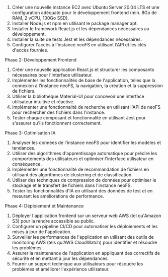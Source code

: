

1. Créer une nouvelle instance EC2 avec Ubuntu Server 20.04 LTS et une configuration adéquate pour le développement frontend (min. 8Go de RAM, 2 vCPU, 100Go SSD).
2. Installer Node.js et npm en utilisant le package manager apt.
3. Installer le framework React.js et les dépendances nécessaires au développement.
4. Installer la suite de tests Jest et les dépendances nécessaires.
5. Configurer l'accès à l'instance neoFS en utilisant l'API et les clés d'accès fournies.

Phase 2: Développement Frontend

1. Créer une nouvelle application React.js et structurer les composants nécessaires pour l'interface utilisateur.
2. Implémenter les fonctionnalités de base de l'application, telles que la connexion à l'instance neoFS, la navigation, la création et la suppression de fichiers.
3. Utiliser la bibliothèque Material-UI pour concevoir une interface utilisateur intuitive et réactive.
4. Implémenter une fonctionnalité de recherche en utilisant l'API de neoFS pour rechercher des fichiers dans l'instance.
5. Tester chaque composant et fonctionnalité en utilisant Jest pour s'assurer qu'ils fonctionnent correctement.

Phase 3: Optimisation IA

1. Analyser les données de l'instance neoFS pour identifier les modèles et tendances.
2. Utiliser des algorithmes d'apprentissage automatique pour prédire les comportements des utilisateurs et optimiser l'interface utilisateur en conséquence.
3. Implémenter une fonctionnalité de recommandation de fichiers en utilisant des algorithmes de clustering et de classification.
4. Utiliser des techniques de compression de données pour optimiser le stockage et le transfert de fichiers dans l'instance neoFS.
5. Tester les fonctionnalités d'IA en utilisant des données de test et en mesurant les améliorations de performance.

Phase 4: Déploiement et Maintenance

1. Déployer l'application frontend sur un serveur web AWS (tel qu'Amazon S3) pour la rendre accessible au public.
2. Configurer un pipeline CI/CD pour automatiser les déploiements et les mises à jour de l'application.
3. Surveiller les performances de l'application en utilisant des outils de monitoring AWS (tels qu'AWS CloudWatch) pour identifier et résoudre les problèmes.
4. Assurer la maintenance de l'application en appliquant des correctifs de sécurité et en mettant à jour les dépendances.
5. Fournir un support technique aux utilisateurs pour résoudre les problèmes et améliorer l'expérience utilisateur.